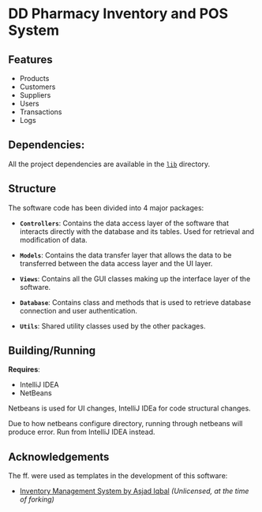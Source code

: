 # DD Pharmacy Inventory and POS System

## Features

- Products
- Customers
- Suppliers
- Users
- Transactions
- Logs

## Dependencies:

All the project dependencies are available in the [`lib`](lib/) directory.

## Structure

The software code has been divided into 4 major packages:

- **`Controllers`**: Contains the data access layer of the software that interacts directly with the database and
  its tables. Used for retrieval and modification of data.

- **`Models`**: Contains the data transfer layer that allows the data to be transferred between the data
  access layer and the UI layer.

- **`Views`**: Contains all the GUI classes making up the interface layer of the software.

- **`Database`**: Contains class and methods that is used to retrieve database connection and user authentication.

- **`Utils`**: Shared utility classes used by the other packages.

## Building/Running

**Requires**:

- IntelliJ IDEA
- NetBeans

Netbeans is used for UI changes,
IntelliJ IDEa for code structural changes.

Due to how netbeans configure directory, running through netbeans will produce error.
Run from IntelliJ IDEA instead.

## Acknowledgements

The ff. were used as templates in the development of this software:

- [Inventory Management System by Asjad Iqbal](https://github.com/AsjadIqbal/InventoryManagementSystem/tree/fa42a6b59265870256b4d1d0cc13e526ddb9679e)
  _(Unlicensed, at the time of forking)_

